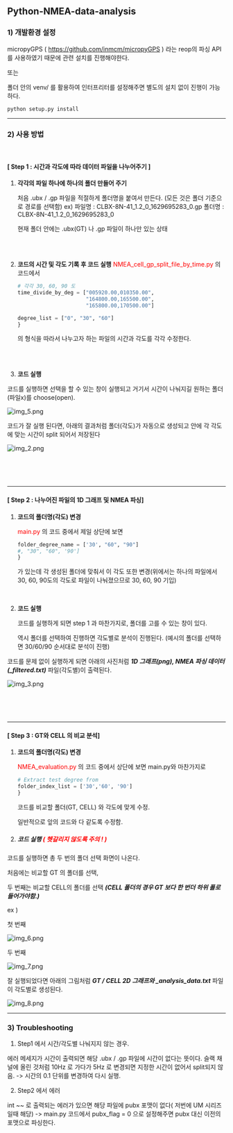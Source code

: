 ## Python-NMEA-data-analysis

### 1) 개발환경 설정

micropyGPS ( https://github.com/inmcm/micropyGPS ) 라는 reop의 파싱 API를 사용하였기 때문에
관련 설치를 진행해야한다.

또는

폴더 안의 venv/ 를 활용하여 인터프리터를 설정해주면 별도의 설치 없이 진행이 가능하다.

```
python setup.py install
```

------------

### 2) 사용 방법

<br/>

####   [ Step 1  : 시간과 각도에 따라 데이터 파일을 나누어주기 ] 


1. **각각의 파일 하나에 하나의 폴더 만들어 주기**

    처음 .ubx / .gp 파일을 적절하게 폴더명을 붙여서 만든다. (모든 것은 폴더 기준으로 경로를 선택함)
    ex) 파일명 : CLBX-8N-41_1.2_0_1629695283_0.gp
        폴더명 : CLBX-8N-41_1.2_0_1629695283_0
    
    현재 폴더 안에는 .ubx(GT) 나 .gp 파일이 하나만 있는 상태

<br/>
<br/>

2. **코드의 시간 및 각도 기록 후 코드 실행**
    <span style="color:red">NMEA_cell_gp_split_file_by_time.py</span>
     의 코드에서 
    ```python
    # 각각 30, 60, 90 도
    time_divide_by_deg = ["005920.00,010350.00",
                          "164800.00,165500.00",
                          "165800.00,170500.00"]
    
    degree_list = ["0", "30", "60"]
    }
    ```
   
    의 형식을 따라서 나누고자 하는 파일의 시간과 각도를 각각 수정한다.

<br/>
<br/>

3. **코드 실행**

코드를 실행하면 선택을 할 수 있는 창이 실행되고 거기서 시간이 나눠지길 원하는 폴더(파일x)를 choose(open).


![img_5.png](img_5.png)

코드가 잘 실행 된다면, 아래의 결과처럼 폴더(각도)가 자동으로 생성되고 안에 각 각도에 맞는 시간이 split 되어서 저장된다

![img_2.png](img_2.png)

<br/>
<br/>
<br/>

---
####   [ Step 2 : 나누어진 파일의 1D 그래프 및 NMEA 파싱] 
1. **코드의 폴더명(각도) 변경**

    <span style="color:red">main.py</span> 의 코드 중에서 제일 상단에 보면 
    ```python
    folder_degree_name = ['30', "60", "90"]
    #, "30", "60", '90']
    }
    ```
   가 있는데 각 생성된 폴더에 맞춰서 이 각도 또한 변경(위에서는 하나의 파일에서 30, 60, 90도의 각도로 파일이 나눠졌으므로 30, 60, 90 기입) 

<br/>

2. **코드 실행**

   코드를 실행하게 되면 step 1 과 마찬가지로, 폴더를 고를 수 있는 창이 있다. 
   
   역시 폴더를 선택하여 진행하면 각도별로 분석이 진행된다. (예시의 폴더를 선택하면 30/60/90 순서대로 분석이 진행)


코드를 문제 없이 실행하게 되면 아래의 사진처럼 ***1D 그래프(png), NMEA 파싱 데이터(_filtered.txt)*** 파일(각도별)이 출력된다.


![img_3.png](img_3.png)

<br/>
<br/>
<br/>

---
####   [ Step 3 : GT와 CELL 의 비교 분석] 

1. **코드의 폴더명(각도) 변경**

    <span style="color:red">NMEA_evaluation.py</span> 의 코드 중에서 상단에 보면 main.py와 마찬가지로

    ```python
    # Extract test degree from
    folder_index_list = ['30','60', '90']
    }
    ```
   코드를 비교할 폴더(GT, CELL) 와 각도에 맞게 수정.

   일반적으로 앞의 코드와 다 같도록 수정함.

2. ##### **코드 실행   <span style="color:red"> ( 헷갈리지 않도록 주의 ! ) </span>**

코드를 실행하면 총 두 번의 폴더 선택 화면이 나온다. 

처음에는 비교할 GT 의 폴더를 선택,

두 번째는 비교할 CELL의 폴더를 선택 ***(CELL 폴더의 경우 GT 보다 한 번더 하위 폴로 들어가야함.)***

ex )

  첫 번째

![img_6.png](img_6.png)

두 번째

![img_7.png](img_7.png)


잘 실행되었다면 아래의 그림처럼 ***GT / CELL 2D 그래프와 _analysis_data.txt*** 파일이 각도별로 생성된다.

![img_8.png](img_8.png)

---

### 3) Troubleshooting

1. Step1 에서 시간/각도별 나눠지지 않는 경우.

에러 메세지가 시간이 출력되면 해당 .ubx / .gp 파일에 시간이 없다는 뜻이다.
슬랙 채널에 올린 것처럼 10Hz 로 가다가 5Hz 로 변경되면 지정한 시간이 없어서 split되지 않음.
-> 시간의 0.1 단위를 변경하여 다시 실행.


2. Step2 에서 에러

int ~~ 로 출력되는 에러가 있으면 해당 파일에 pubx 포맷이 없다( 저번에 UM 시리즈 일때 해당)
-> main.py 코드에서 pubx_flag = 0 으로 설정해주면 pubx 대신 이전의 포맷으로 파싱한다.









